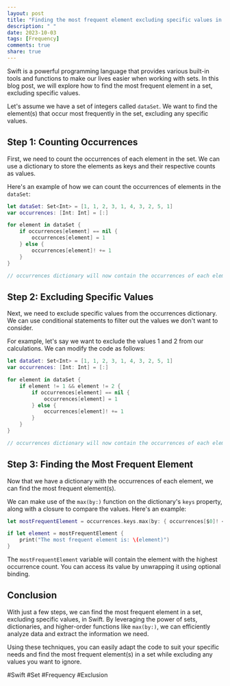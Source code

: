 ```yaml
---
layout: post
title: "Finding the most frequent element excluding specific values in a set in Swift"
description: " "
date: 2023-10-03
tags: [Frequency]
comments: true
share: true
---
```


Swift is a powerful programming language that provides various built-in tools and functions to make our lives easier when working with sets. In this blog post, we will explore how to find the most frequent element in a set, excluding specific values.

Let's assume we have a set of integers called `dataSet`. We want to find the element(s) that occur most frequently in the set, excluding any specific values.

## Step 1: Counting Occurrences

First, we need to count the occurrences of each element in the set. We can use a dictionary to store the elements as keys and their respective counts as values.

Here's an example of how we can count the occurrences of elements in the `dataSet`:

```swift
let dataSet: Set<Int> = [1, 1, 2, 3, 1, 4, 3, 2, 5, 1]
var occurrences: [Int: Int] = [:]

for element in dataSet {
    if occurrences[element] == nil {
        occurrences[element] = 1
    } else {
        occurrences[element]! += 1
    }
}

// occurrences dictionary will now contain the occurrences of each element
```

## Step 2: Excluding Specific Values

Next, we need to exclude specific values from the occurrences dictionary. We can use conditional statements to filter out the values we don't want to consider.

For example, let's say we want to exclude the values 1 and 2 from our calculations. We can modify the code as follows:

```swift
let dataSet: Set<Int> = [1, 1, 2, 3, 1, 4, 3, 2, 5, 1]
var occurrences: [Int: Int] = [:]

for element in dataSet {
    if element != 1 && element != 2 {
        if occurrences[element] == nil {
            occurrences[element] = 1
        } else {
            occurrences[element]! += 1
        }
    }
}

// occurrences dictionary will now contain the occurrences of each element, excluding 1 and 2
```

## Step 3: Finding the Most Frequent Element

Now that we have a dictionary with the occurrences of each element, we can find the most frequent element(s).

We can make use of the `max(by:)` function on the dictionary's `keys` property, along with a closure to compare the values. Here's an example:

```swift
let mostFrequentElement = occurrences.keys.max(by: { occurrences[$0]! < occurrences[$1]! })

if let element = mostFrequentElement {
    print("The most frequent element is: \(element)")
}
```

The `mostFrequentElement` variable will contain the element with the highest occurrence count. You can access its value by unwrapping it using optional binding.

## Conclusion

With just a few steps, we can find the most frequent element in a set, excluding specific values, in Swift. By leveraging the power of sets, dictionaries, and higher-order functions like `max(by:)`, we can efficiently analyze data and extract the information we need.

Using these techniques, you can easily adapt the code to suit your specific needs and find the most frequent element(s) in a set while excluding any values you want to ignore.

#Swift #Set #Frequency #Exclusion